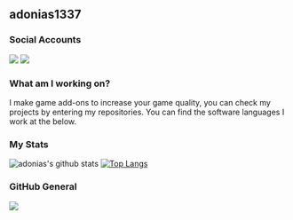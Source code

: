 ## adonias1337

<h3>Social Accounts</h3>
<a href="https://discord.com/users/852585861509021696 target"blank_"><img src="https://img.shields.io/badge/discord%20-7289DA.svg?&style=for-the-badge&logo=discord&logoColor=white"></a>
<a href="https://github.com/adonias-1337" target"blank_"><img src="https://img.shields.io/badge/GitHub%20-191717.svg?&style=for-the-badge&logo=github&logoColor=white"></a>

<h3>What am I working on?</h3>
I make game add-ons to increase your game quality, you can check my projects by entering my repositories. You can find the software languages I work at the below.


<h3>My Stats</h3>

![adonias's github stats](https://github-readme-stats.vercel.app/api?username=adonias-1337&show_icons=true&theme=radical)
[![Top Langs](https://github-readme-stats.vercel.app/api/top-langs/?username=adonias-1337)](https://github.com/anuraghazra/github-readme-stats)


<h3>GitHub General</h3>

![](https://komarev.com/ghpvc/?username=adonias-1337?&color=blueviolet)

